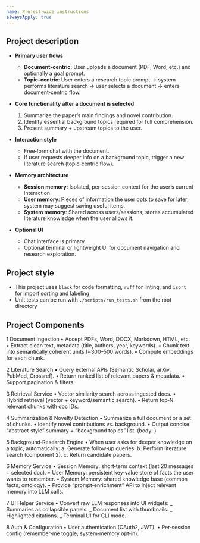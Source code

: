 ```yaml
---
name: Project-wide instructions
alwaysApply: true
---
```


## Project description

- **Primary user flows**

  - **Document‑centric**: User uploads a document (PDF, Word, etc.) and optionally a goal prompt.
  - **Topic‑centric**: User enters a research topic prompt → system performs literature search → user selects a document → enters document‑centric flow.

- **Core functionality after a document is selected**

  1. Summarize the paper’s main findings and novel contribution.
  2. Identify essential background topics required for full comprehension.
  3. Present summary + upstream topics to the user.

- **Interaction style**

  - Free‑form chat with the document.
  - If user requests deeper info on a background topic, trigger a new literature search (topic‑centric flow).

- **Memory architecture**

  - **Session memory**: Isolated, per‑session context for the user’s current interaction.
  - **User memory**: Pieces of information the user opts to save for later; system may suggest saving useful items.
  - **System memory**: Shared across users/sessions; stores accumulated literature knowledge when the user allows it.

- **Optional UI**
  - Chat interface is primary.
  - Optional terminal or lightweight UI for document navigation and research exploration.

## Project style

- This project uses `black` for code formatting, `ruff` for linting, and `isort` for import sorting and labeling
- Unit tests can be run with `./scripts/run_tests.sh` from the root directory

## Project Components

1 Document Ingestion
• Accept PDFs, Word, DOCX, Markdown, HTML, etc.
• Extract clean text, metadata (title, authors, year, keywords).
• Chunk text into semantically coherent units (≈300–500 words).
• Compute embeddings for each chunk.

2 Literature Search
• Query external APIs (Semantic Scholar, arXiv, PubMed, Crossref).
• Return ranked list of relevant papers & metadata.
• Support pagination & filters.

3 Retrieval Service
• Vector similarity search across ingested docs.
• Hybrid retrieval (vector + keyword/semantic search).
• Return top‑N relevant chunks with doc IDs.

4 Summarization & Novelty Detection
• Summarize a full document or a set of chunks.
• Identify novel contributions vs. background.
• Output concise “abstract‑style” summary + “background topics” list. (body: )

5 Background‑Research Engine
• When user asks for deeper knowledge on a topic, automatically: a. Generate follow‑up queries. b. Perform literature search (component 2). c. Return candidate papers.

6 Memory Service
• Session Memory: short‑term context (last 20 messages + selected doc).
• User Memory: persistent key‑value store of facts the user wants to remember.
• System Memory: shared knowledge base (common facts, ontology).
• Provide “prompt‑enrichment” API to inject relevant memory into LLM calls.

7 UI Helper Service
• Convert raw LLM responses into UI widgets: _ Summaries as collapsible panels. _ Document list with thumbnails. _ Highlighted citations. _ Terminal UI for CLI mode.

8 Auth & Configuration
• User authentication (OAuth2, JWT).
• Per‑session config (remember‑me toggle, system‑memory opt‑in).
